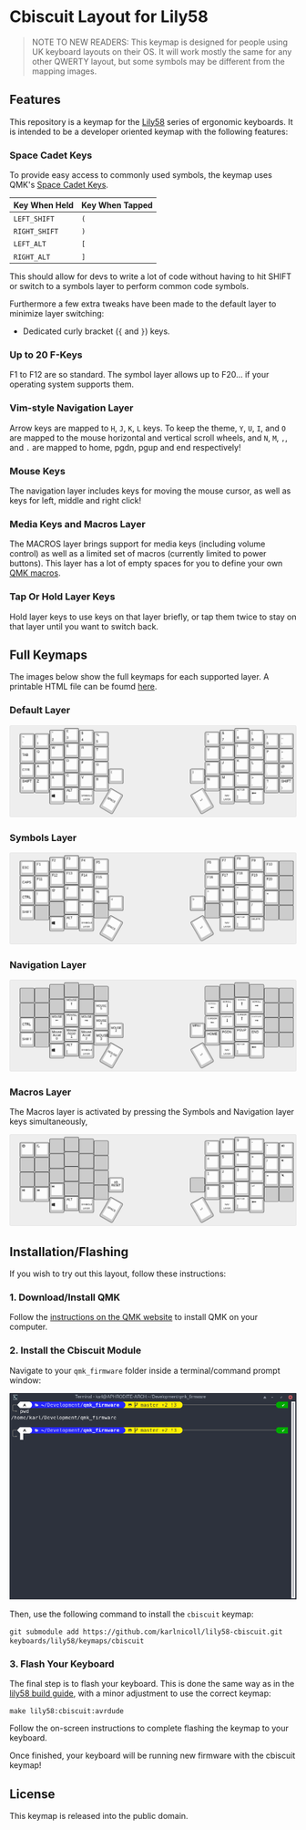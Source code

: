 # Cbiscuit Layout for Lily58

> NOTE TO NEW READERS: This keymap is designed for people using UK keyboard
> layouts on their OS. It will work mostly the same for any other QWERTY layout,
> but some symbols may be different from the mapping images.

## Features

This repository is a keymap for the [Lily58](https://github.com/kata0510/Lily58)
series of ergonomic keyboards. It is intended to be a developer oriented keymap
with the following features:

### Space Cadet Keys

To provide easy access to commonly used symbols, the keymap uses QMK's
[Space Cadet Keys](https://github.com/qmk/qmk_firmware/blob/master/docs/feature_space_cadet.md).

| Key When Held | Key When Tapped |
|---------------|-----------------|
|`LEFT_SHIFT`   | `(`             |
|`RIGHT_SHIFT`  | `)`             |
|`LEFT_ALT`     | `[`             |
|`RIGHT_ALT`    | `]`             |

This should allow for devs to write a lot of code without having to hit SHIFT or
switch to a symbols layer to perform common code symbols.

Furthermore a few extra tweaks have been made to the default layer to minimize
layer switching:

* Dedicated curly bracket (`{` and `}`) keys.

### Up to 20 F-Keys

F1 to F12 are so standard. The symbol layer allows up to F20... if your
operating system supports them.

### Vim-style Navigation Layer

Arrow keys are mapped to `H`, `J`, `K`, `L` keys. To keep the theme, `Y`, `U`,
`I`, and `O` are mapped to the mouse horizontal and vertical scroll wheels, and
`N`, `M`, `,`, and `.` are mapped to home, pgdn, pgup and end respectively!

### Mouse Keys

The navigation layer includes keys for moving the mouse cursor, as well as keys
for left, middle and right click!

### Media Keys and Macros Layer

The MACROS layer brings support for media keys (including volume control) as
well as a limited set of macros (currently limited to power buttons). This layer
has a lot of empty spaces for you to define your own [QMK macros](https://github.com/qmk/qmk_firmware/blob/master/docs/feature_macros.md).

### Tap Or Hold Layer Keys

Hold layer keys to use keys on that layer briefly, or tap them twice to stay on
that layer until you want to switch back.

## Full Keymaps

The images below show the full keymaps for each supported layer. A printable
HTML file can be foumd [here](data/printable-keymap.html).

### Default Layer

![Default Layer](data/default-layer.png)

### Symbols Layer

![Symbols Layer](data/symbols-layer.png)

### Navigation Layer

![Navigation Layer](data/nav-layer.png)

### Macros Layer

The Macros layer is activated by pressing the Symbols and Navigation layer
keys simultaneously,

![Macros Layer](data/macro-layer.png)

## Installation/Flashing

If you wish to try out this layout, follow these instructions:

### 1. Download/Install QMK

Follow the [instructions on the QMK website](https://docs.qmk.fm/#/newbs_getting_started)
to install QMK on your computer.

### 2. Install the Cbiscuit Module

Navigate to your `qmk_firmware` folder inside a terminal/command prompt window:

![Sample Terminal View](data/readme-initial-terminal.png)

Then, use the following command to install the `cbiscuit` keymap:

```shell
git submodule add https://github.com/karlnicoll/lily58-cbiscuit.git keyboards/lily58/keymaps/cbiscuit
```

### 3. Flash Your Keyboard

The final step is to flash your keyboard. This is done the same way as in the
[lily58 build guide](https://github.com/kata0510/Lily58/blob/master/Pro/Doc/buildguide_en.md),
with a minor adjustment to use the correct keymap:

```shell
make lily58:cbiscuit:avrdude
```

Follow the on-screen instructions to complete flashing the keymap to your
keyboard.

Once finished, your keyboard will be running new firmware with the cbiscuit
keymap!

## License

This keymap is released into the public domain.
